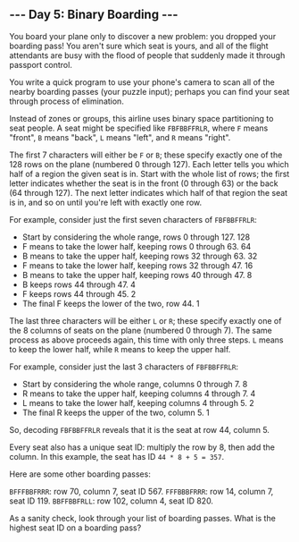 ## --- Day 5: Binary Boarding ---
You board your plane only to discover a new problem: you dropped your boarding pass! You aren't sure which seat is yours, and all of the flight attendants are busy with the flood of people that suddenly made it through passport control.

You write a quick program to use your phone's camera to scan all of the nearby boarding passes (your puzzle input); perhaps you can find your seat through process of elimination.

Instead of zones or groups, this airline uses binary space partitioning to seat people. A seat might be specified like `FBFBBFFRLR`, where `F` means "front", `B` means "back", `L` means "left", and `R` means "right".

The first 7 characters will either be `F` or `B`; these specify exactly one of the 128 rows on the plane (numbered 0 through 127). Each letter tells you which half of a region the given seat is in. Start with the whole list of rows; the first letter indicates whether the seat is in the front (0 through 63) or the back (64 through 127). The next letter indicates which half of that region the seat is in, and so on until you're left with exactly one row.

For example, consider just the first seven characters of `FBFBBFFRLR`:

* Start by considering the whole range, rows 0 through 127. 128 
* F means to take the lower half, keeping rows 0 through 63. 64
* B means to take the upper half, keeping rows 32 through 63. 32
* F means to take the lower half, keeping rows 32 through 47. 16
* B means to take the upper half, keeping rows 40 through 47. 8
* B keeps rows 44 through 47. 4
* F keeps rows 44 through 45. 2
* The final F keeps the lower of the two, row 44. 1

The last three characters will be either `L` or `R`; these specify exactly one of the 8 columns of seats on the plane (numbered 0 through 7). The same process as above proceeds again, this time with only three steps. `L` means to keep the lower half, while `R` means to keep the upper half.

For example, consider just the last 3 characters of `FBFBBFFRLR`:

* Start by considering the whole range, columns 0 through 7. 8
* R means to take the upper half, keeping columns 4 through 7. 4
* L means to take the lower half, keeping columns 4 through 5. 2
* The final R keeps the upper of the two, column 5. 1

So, decoding `FBFBBFFRLR` reveals that it is the seat at row 44, column 5.

Every seat also has a unique seat ID: multiply the row by 8, then add the column. In this example, the seat has ID `44 * 8 + 5 = 357`.

Here are some other boarding passes:

`BFFFBBFRRR`: row 70, column 7, seat ID 567.
`FFFBBBFRRR`: row 14, column 7, seat ID 119.
`BBFFBBFRLL`: row 102, column 4, seat ID 820.

As a sanity check, look through your list of boarding passes. What is the highest seat ID on a boarding pass?


